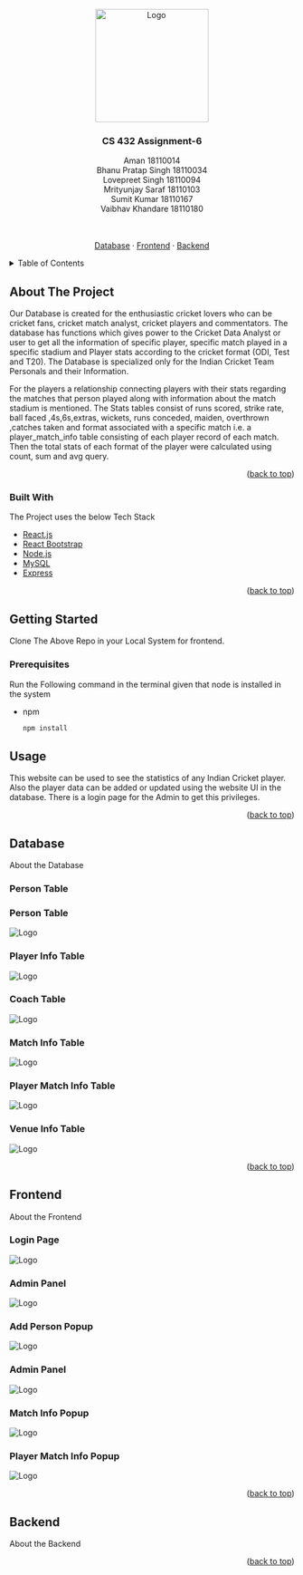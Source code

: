<!-- PROJECT LOGO -->
<br />
<div align="center">
  <a href="https://github.com/othneildrew/Best-README-Template">
    <img src="https://upload.wikimedia.org/wikipedia/en/thumb/a/a2/IIT_Gandhinagar_Logo.svg/220px-IIT_Gandhinagar_Logo.svg.png" alt="Logo" width="200" height="200">
  </a>

  <h3 align="center">CS 432 Assignment-6</h3>
<div style="list-style: none;">
    <div>Aman 18110014</div>
    <div>Bhanu Pratap Singh 18110034</div>
    <div>Lovepreet Singh 18110094</div>
    <div>Mrityunjay Saraf 18110103</div>
    <div>Sumit Kumar 18110167</div>
    <div>Vaibhav Khandare 18110180</div>
  </div>
  <br/>
  <p align="center">
    <br />
    <a href="#Database">Database</a>
    ·
    <a href="#Frontend">Frontend</a>
    ·
    <a href="#Backend">Backend</a>
  </p>
</div>



<!-- TABLE OF CONTENTS -->
<details>
  <summary>Table of Contents</summary>
  <ol>
    <li>
      <a href="#about-the-project">About The Project</a>
      <ul>
        <li><a href="#built-with">Built With</a></li>
      </ul>
    </li>
    <li>
      <a href="#getting-started">Getting Started</a>
      <ul>
        <li><a href="#prerequisites">Prerequisites</a></li>
        <li><a href="#installation">Installation</a></li>
      </ul>
    </li>
    <li><a href="#usage">Usage</a></li>
    <li><a href="#contributing">Contributing</a></li>
    <li><a href="#contact">Contact</a></li>
    <li><a href="#acknowledgments">Acknowledgments</a></li>
  </ol>
</details>



<!-- ABOUT THE PROJECT -->
## About The Project

<p>
Our Database is created for the enthusiastic cricket lovers who can be cricket fans, cricket match analyst, cricket players and commentators. The database has functions which gives power to the Cricket Data Analyst or user to get all the information of specific player, specific match played in a specific stadium and Player stats according to the cricket format (ODI, Test and T20). The Database is specialized only for the Indian Cricket Team Personals and their Information.
</p><p>
For the players a relationship connecting players with their stats regarding the matches that person played along with information about the match stadium is mentioned. The Stats tables consist of runs scored, strike rate, ball faced ,4s,6s,extras, wickets, runs conceded, maiden, overthrown ,catches taken and format associated with a specific match i.e. a player_match_info table consisting of each player record of each match. Then the total stats of each format of the player were calculated using count, sum and avg query.
</p>
<p align="right">(<a href="#top">back to top</a>)</p>



### Built With

The Project uses the below Tech Stack

* [React.js](https://reactjs.org/)
* [React Bootstrap](https://react-bootstrap.github.io/)
* [Node.js](https://nodejs.org/en/)
* [MySQL](https://www.mysql.com/)
* [Express](https://expressjs.com/)

<p align="right">(<a href="#top">back to top</a>)</p>



<!-- GETTING STARTED -->
## Getting Started

Clone The Above Repo in your Local System for frontend. 

### Prerequisites

Run the Following command in the terminal given that node is installed in the system
* npm
  ```sh
  npm install 
  ```

<!-- USAGE EXAMPLES -->
## Usage
This website can be used to see the statistics of any Indian Cricket player. Also the player data can be added or updated using the website UI in the database. There is a login page for the Admin to get this privileges.   

<p align="right">(<a href="#top">back to top</a>)</p>

<!-- DATABASE -->
## Database

<p>
About the Database
</p>
<h3>Person Table</h3>

<h3>Person Table</h3>
<img src="https://user-images.githubusercontent.com/56597655/161115113-ac1c2f67-b1f8-4a37-8a6f-787fcf75873d.jpg" alt="Logo"></img>
<h3>Player Info Table</h3>
<img src="https://user-images.githubusercontent.com/56597655/161115178-9dcc5841-8c25-4df6-944d-bfa8499d34d1.jpg" alt="Logo"></img>
<h3>Coach Table</h3>
<img src="https://user-images.githubusercontent.com/56597655/161115193-984acaef-f23c-495c-ac02-c60015cd0f75.jpg" alt="Logo"></img>
<h3>Match Info Table</h3>

<img src="https://user-images.githubusercontent.com/56597655/161115203-185aebe7-c4ec-4253-a6ee-9c79ccf0f254.jpg" alt="Logo"></img>
<h3>Player Match Info Table</h3>

<img src="https://user-images.githubusercontent.com/56597655/161115527-cbc9b225-ab79-42f1-a0fb-7feb53016712.jpg" alt="Logo"></img>
<h3>Venue Info Table</h3>

<img src="https://user-images.githubusercontent.com/56597655/161115584-c04613fe-55e6-44d2-9a0d-3553957e80f0.jpg" alt="Logo"></img>





<p align="right">(<a href="#top">back to top</a>)</p>

<!-- FRONTEND -->
## Frontend

<p>
About the Frontend
</p>
<h3>Login Page</h3>
<img src="https://user-images.githubusercontent.com/56597655/161120390-0bd58bcc-6e2b-4538-860a-3a20bc95ff29.png" alt="Logo"></img>
<h3>Admin Panel</h3>
<img src="https://user-images.githubusercontent.com/56597655/161122465-a406608c-6114-4117-b36d-dffa253fd9fe.png" alt="Logo"></img>
<h3>Add Person Popup</h3>
<img src="https://user-images.githubusercontent.com/56597655/161122815-2d46ed8c-f4c0-456d-a995-b6851ccdb9ee.png" alt="Logo"></img>
<h3>Admin Panel</h3>
<img src="https://user-images.githubusercontent.com/56597655/161123099-0837e522-41fe-4386-8ae2-c16abbc76014.png" alt="Logo"></img>
<h3>Match Info Popup</h3>
<img src="https://user-images.githubusercontent.com/56597655/161123255-82510c55-f9bb-4c1f-9fbf-274e04e1ef50.png" alt="Logo"></img>
<h3>Player Match Info Popup</h3>
<img src="https://user-images.githubusercontent.com/56597655/161123351-fe21de6f-6974-4923-ae03-d98030f7e248.png" alt="Logo"></img>

<p align="right">(<a href="#top">back to top</a>)</p>


<!-- Backend -->
## Backend

<p>
About the Backend
</p>
<p align="right">(<a href="#top">back to top</a>)</p>





